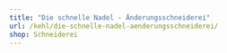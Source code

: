 ```yaml
---
title: "Die schnelle Nadel - Änderungsschneiderei"
url: /kehl/die-schnelle-nadel-aenderungsschneiderei/
shop: Schneiderei
---
```

